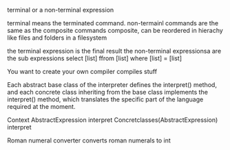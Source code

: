 terminal or a non-terminal expression

terminal means the terminated command.
non-termainl commands are the same as the composite commands
composite, can be reordered in hierachy like files and folders in a filesystem


the terminal expression is the final result
the non-terminal expressionsa are the sub expressions
select [list] ffrom [list] where [list] = [list]

You want to create your own compiler
compiles stuff

Each abstract base class of the interpreter defines the interpret() method, and each concrete class inheriting from the base class implements the interpret() method, which translates the specific part of the language required at the moment.


Context 
AbstractExpression 
    interpret
Concretclasses(AbstractExpression)
    interpret

Roman numeral converter
converts roman numerals to int